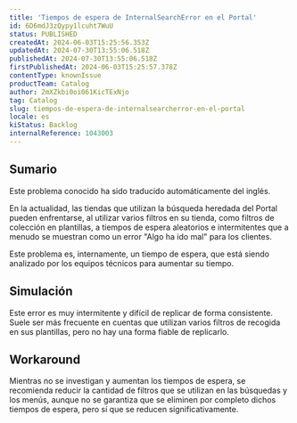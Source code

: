 ```yaml
---
title: 'Tiempos de espera de InternalSearchError en el Portal'
id: 6D6mdJ3zQypy1lcuht7WuU
status: PUBLISHED
createdAt: 2024-06-03T15:25:56.353Z
updatedAt: 2024-07-30T13:55:06.518Z
publishedAt: 2024-07-30T13:55:06.518Z
firstPublishedAt: 2024-06-03T15:25:57.378Z
contentType: knownIssue
productTeam: Catalog
author: 2mXZkbi0oi061KicTExNjo
tag: Catalog
slug: tiempos-de-espera-de-internalsearcherror-en-el-portal
locale: es
kiStatus: Backlog
internalReference: 1043003
---
```


## Sumario

<div class="alert alert-info">
  <p>Este problema conocido ha sido traducido automáticamente del inglés.</p>
</div>


En la actualidad, las tiendas que utilizan la búsqueda heredada del Portal pueden enfrentarse, al utilizar varios filtros en su tienda, como filtros de colección en plantillas, a tiempos de espera aleatorios e intermitentes que a menudo se muestran como un error "Algo ha ido mal" para los clientes.

Este problema es, internamente, un tiempo de espera, que está siendo analizado por los equipos técnicos para aumentar su tiempo.


##

## Simulación


Este error es muy intermitente y difícil de replicar de forma consistente. Suele ser más frecuente en cuentas que utilizan varios filtros de recogida en sus plantillas, pero no hay una forma fiable de replicarlo.



## Workaround


Mientras no se investigan y aumentan los tiempos de espera, se recomienda reducir la cantidad de filtros que se utilizan en las búsquedas y los menús, aunque no se garantiza que se eliminen por completo dichos tiempos de espera, pero sí que se reducen significativamente.





